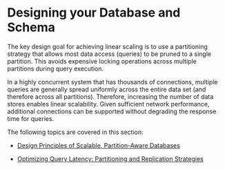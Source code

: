 # Designing your Database and Schema

The key design goal for achieving linear scaling is to use a partitioning strategy that allows most data access (queries) to be pruned to a single partition. This avoids expensive locking operations across multiple partitions during query execution.

In a highly concurrent system that has thousands of connections, multiple queries are generally spread uniformly across the entire data set (and therefore across all partitions). Therefore, increasing the number of data stores enables linear scalability. Given sufficient network performance, additional connections can be supported without degrading the response time for queries.

The following topics are covered in this section:

* [Design Principles of Scalable, Partition-Aware Databases](design_schema.md)

* [Optimizing Query Latency: Partitioning and Replication Strategies](optimizing_query_latency.md)